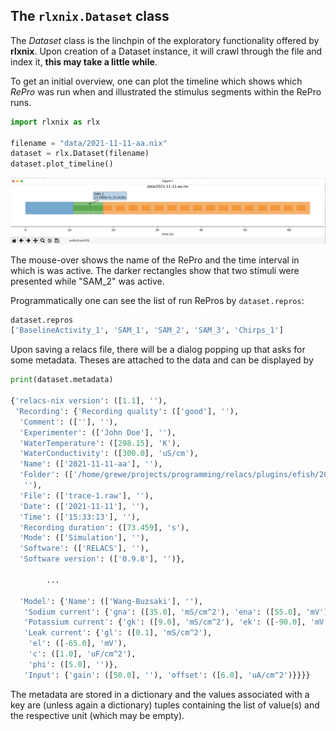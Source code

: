 
## The ``rlxnix.Dataset`` class

The *Dataset* class is the linchpin of the exploratory functionality offered by **rlxnix**. Upon creation of a Dataset instance, it will crawl through the file and index it, **this may take a little while**.

To get an initial overview, one can plot the timeline which shows which *RePro* was run when and illustrated the stimulus segments within the RePro runs.

```python
import rlxnix as rlx

filename = "data/2021-11-11-aa.nix"
dataset = rlx.Dataset(filename)
dataset.plot_timeline()
```

![Timeline](./images/timeline.png)

The mouse-over shows the name of the RePro and the time interval in which is was active. The darker rectangles show that two stimuli were presented while "SAM_2" was active.

Programmatically one can see the list of run RePros by ``dataset.repros``:

```python
dataset.repros
['BaselineActivity_1', 'SAM_1', 'SAM_2', 'SAM_3', 'Chirps_1']
```

Upon saving a relacs file, there will be a dialog popping up that asks for some metadata. Theses are attached to the data and can be displayed by

```python
print(dataset.metadata)

{'relacs-nix version': ([1.1], ''),
 'Recording': {'Recording quality': (['good'], ''),
  'Comment': ([''], ''),
  'Experimenter': (['John Doe'], ''),
  'WaterTemperature': ([298.15], 'K'),
  'WaterConductivity': ([300.0], 'uS/cm'),
  'Name': (['2021-11-11-aa'], ''),
  'Folder': (['/home/grewe/projects/programming/relacs/plugins/efish/2021-11-11-aa'],
   ''),
  'File': (['trace-1.raw'], ''),
  'Date': (['2021-11-11'], ''),
  'Time': (['15:33:13'], ''),
  'Recording duration': ([73.459], 's'),
  'Mode': (['Simulation'], ''),
  'Software': (['RELACS'], ''),
  'Software version': (['0.9.8'], '')},

        ...

  'Model': {'Name': (['Wang-Buzsaki'], ''),
   'Sodium current': {'gna': ([35.0], 'mS/cm^2'), 'ena': ([55.0], 'mV')},
   'Potassium current': {'gk': ([9.0], 'mS/cm^2'), 'ek': ([-90.0], 'mV')},
   'Leak current': {'gl': ([0.1], 'mS/cm^2'),
    'el': ([-65.0], 'mV'),
    'c': ([1.0], 'uF/cm^2'),
    'phi': ([5.0], '')},
   'Input': {'gain': ([50.0], ''), 'offset': ([6.0], 'uA/cm^2')}}}}
```

The metadata are stored in a dictionary and the values associated with a key are (unless again a dictionary) tuples containing the list of value(s) and the respective unit (which may be empty).
